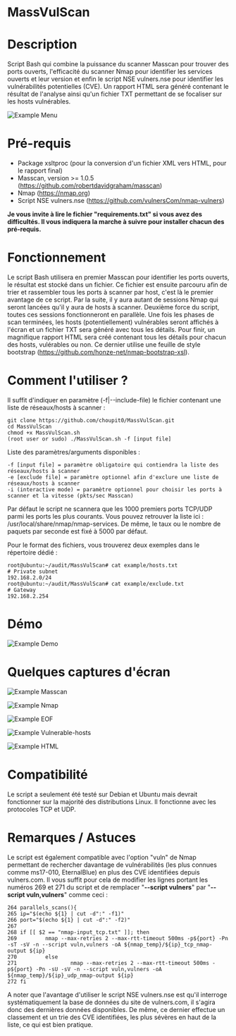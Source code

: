 # MassVulScan
# Description
Script Bash qui combine la puissance du scanner Masscan pour trouver des ports ouverts, l'efficacité du scanner Nmap pour identifier les services ouverts et leur version et enfin le script NSE vulners.nse pour identifier les vulnérabilités potentielles (CVE). Un rapport HTML sera généré contenant le résultat de l'analyse ainsi qu'un fichier TXT permettant de se focaliser sur les hosts vulnérables.

![Example Menu](screenshots/Menu.PNG)

# Pré-requis
- Package xsltproc (pour la conversion d'un fichier XML vers HTML, pour le rapport final)
- Masscan, version >= 1.0.5 (https://github.com/robertdavidgraham/masscan)
- Nmap (https://nmap.org)
- Script NSE vulners.nse (https://github.com/vulnersCom/nmap-vulners)

**Je vous invite à lire le fichier "requirements.txt" si vous avez des difficultés. Il vous indiquera la marche à suivre pour installer chacun des pré-requis.**
# Fonctionnement
Le script Bash utilisera en premier Masscan pour identifier les ports ouverts, le résultat est stocké dans un fichier. Ce fichier est ensuite parcouru afin de trier et rassembler tous les ports à scanner par host, c'est là le premier avantage de ce script. Par la suite, il y aura autant de sessions Nmap qui seront lancées qu'il y aura de hosts à scanner. Deuxième force du script, toutes ces sessions fonctionneront en parallèle. Une fois les phases de scan terminées, les hosts (potentiellement) vulnérables seront affichés à l'écran et un fichier TXT sera généré avec tous les détails. Pour finir, un magnifique rapport HTML sera créé contenant tous les détails pour chacun des hosts, vulérables ou non. Ce dernier utilise une feuille de style bootstrap (https://github.com/honze-net/nmap-bootstrap-xsl).
# Comment l'utiliser ?
Il suffit d'indiquer en paramètre (-f|--include-file) le fichier contenant une liste de réseaux/hosts à scanner :
```
git clone https://github.com/choupit0/MassVulScan.git
cd MassVulScan
chmod +x MassVulScan.sh
(root user or sudo) ./MassVulScan.sh -f [input file]
```
Liste des paramètres/arguments disponibles :
```
-f [input file] = paramètre obligatoire qui contiendra la liste des réseaux/hosts à scanner
-e [exclude file] = paramètre optionnel afin d'exclure une liste de réseaux/hosts à scanner
-i (interactive mode) = paramètre optionnel pour choisir les ports à scanner et la vitesse (pkts/sec Masscan)
```
Par défaut le script ne scannera que les 1000 premiers ports TCP/UDP parmi les ports les plus courants. Vous pouvez retrouver la liste ici : /usr/local/share/nmap/nmap-services. De même, le taux ou le nombre de paquets par seconde est fixé à 5000 par défaut.

Pour le format des fichiers, vous trouverez deux exemples dans le répertoire dédié :
```
root@ubuntu:~/audit/MassVulScan# cat example/hosts.txt
# Private subnet
192.168.2.0/24
root@ubuntu:~/audit/MassVulScan# cat example/exclude.txt
# Gateway
192.168.2.254
```
# Démo
![Example Demo](demo/MassVulScan_Demo.gif)
# Quelques captures d'écran
![Example Masscan](screenshots/Masscan.PNG)

![Example Nmap](screenshots/Nmap.PNG)

![Example EOF](screenshots/End-of-script.PNG)

![Example Vulnerable-hosts](screenshots/Ex-vulnerable-host-found.PNG)

![Example HTML](screenshots/HTML.PNG)
# Compatibilité
Le script a seulement été testé sur Debian et Ubuntu mais devrait fonctionner sur la majorité des distributions Linux. Il fonctionne avec les protocoles TCP et UDP.
# Remarques / Astuces
Le script est également compatible avec l'option "vuln" de Nmap permettant de rechercher davantage de vulnérabilités (les plus connues comme ms17-010, EternalBlue) en plus des CVE identifiées depuis vulners.com. Il vous suffit pour cela de modifier les lignes portant les numéros 269 et 271 du script et de remplacer "**--script vulners**" par "**--script vuln,vulners**" comme ceci :
```
264 parallels_scans(){
265 ip="$(echo ${1} | cut -d":" -f1)"
266 port="$(echo ${1} | cut -d":" -f2)"
267
268 if [[ $2 == "nmap-input_tcp.txt" ]]; then
269         nmap --max-retries 2 --max-rtt-timeout 500ms -p${port} -Pn -sT -sV -n --script vuln,vulners -oA ${nmap_temp}/${ip}_tcp_nmap-output ${ip}
270         else
271                 nmap --max-retries 2 --max-rtt-timeout 500ms -p${port} -Pn -sU -sV -n --script vuln,vulners -oA ${nmap_temp}/${ip}_udp_nmap-output ${ip}
272 fi
```
A noter que l'avantage d'utiliser le script NSE vulners.nse est qu'il interroge systématiquement la base de données du site de vulners.com, il s'agira donc des dernières données disponibles. De même, ce dernier effectue un classement et un trie des CVE identifiées, les plus sévères en haut de la liste, ce qui est bien pratique.
